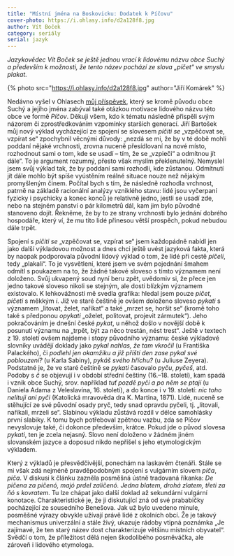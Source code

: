 ```yaml
---
title: "Místní jména na Boskovicku: Dodatek k Píčovu"
cover-photo: https://i.ohlasy.info/d2a128f8.jpg
author: Vít Boček
category: seriály
serial: jazyk
---
```


*Jazykovědec Vít Boček se ještě jednou vrací k lidovému názvu obce Suchý a především k možnosti, že tento název pochází ze slova „píčet“ ve smyslu plakat.*

{% photo src="https://i.ohlasy.info/d2a128f8.jpg" author="Jiří Komárek" %}

Nedávno vyšel v Ohlasech [můj příspěvek](https://ohlasy.info/clanky/2019/07/suchy-picov.html), který se kromě původu obce Suchý a jejího jména zabýval také otázkou motivace lidového názvu této obce ve formě *Píčov*. Děkuji všem, kdo k tématu následně přispěli svým názorem či zprostředkováním vzpomínky starších generací. Jiří Bartošek můj nový výklad vycházející ze spojení se slovesem *píčiti se* „vzpěčovat se, vzpírat se“ zpochybnil věcnými důvody: „nezdá se mi, že by v té době mohli poddaní nějaké vrchnosti, zrovna nuceně přesídlovaní na nové místo, rozhodnout sami o tom, kde se usadí – tím, že se „vzpieči“ a odmítnou jít dále“. To je argument rozumný, přesto však myslím překlenutelný. Nemyslel jsem svůj výklad tak, že by poddaní sami rozhodli, kde zůstanou. Odmítnutí jít dále mohlo být spíše vyústěním reálné situace nouze než nějakým promyšleným činem. Počítal bych s tím, že následně rozhodla vrchnost, patrně na základě racionální analýzy vzniklého stavu: lidé jsou vyčerpaní fyzicky i psychicky a konec konců je relativně jedno, jestli se usadí zde, nebo na stejném panství o pár kilometrů dál, kam jim bylo původně stanoveno dojít. Řekněme, že by to ze strany vrchnosti bylo jednání dobrého hospodáře, který ví, že mu tito lidé přinesou větší prospěch, pokud nebudou dále trpět.

Spojení s *píčiti se* „vzpěčovat se, vzpírat se“ jsem každopádně nabídl jen jako další výkladovou možnost a dnes chci ještě uvést jazyková fakta, která by naopak podporovala původní lidový výklad o tom, že lidé při cestě *píčeli*, tedy „plakali“. To je vysvětlení, které jsem ve svém pojednání šmahem odmítl s poukazem na to, že žádné takové sloveso s tímto významem není doloženo. Svůj ukvapený soud nyní beru zpět, uvědomiv si, že přece jen jedno takové sloveso nikoli se stejným, ale dosti blízkým významem existovalo. K lehkovážnosti mě svedla grafika: hledal jsem pouze *píčet*, *píčeti* s měkkým *i*. Již ve staré češtině je ovšem doloženo sloveso *pykati* s významem „litovat, želet, naříkat“ a také „mrzet se, horšit se“ (kromě toho také s předponou *opykati* „oželet, politovat, projevit zármutek“). Jeho pokračováním je dnešní české *pykat*, u něhož došlo v novější době k posunutí významu na „trpět, být za něco trestán, nést trest“. Ještě v textech z 19. století ovšem najdeme i stopy původního významu: české výkladové slovníky uvádějí doklady jako *pykal nahlas, že tam vkročil* (u Františka Palackého), či *podlehl jen okamžiku a již příští den zase pykal své poblouzení?* (u Karla Sabiny), *pykáš svého hříchu?* (u Juliuse Zeyera). Podstatné je, že ve staré češtině se *pykati* časovalo *pyču*, *pyčeš*, atd. Podoby s *č* se objevují i v období střední češtiny (16.–18. století), kam spadá i vznik obce Suchý, srov. například *tuť pozdě pyčí a po něm se ptají* (u Daniela Adama z Veleslavína, 16. století), a do konce i v 19. století: *nic toho nelituji ani pyči* (Katolická mravověda dra K. Martina, 1871). Lidé, nuceně se stěhující ze své původní osady pryč, tedy snad opravdu pyčeli, tj. „litovali, naříkali, mrzeli se“. Slabinou výkladu zůstává rozdíl v délce samohlásky první slabiky. K tomu bych potřeboval zpětnou vazbu, zda se Píčov nevyslovuje také, či dokonce především, krátce. Pokud jde o původ slovesa *pykati*, ten je zcela nejasný. Slovo není doloženo v žádném jiném slovanském jazyce a doposud nikdo nepřišel s jeho etymologickým výkladem.

Který z výkladů je přesvědčivější, ponechám na laskavém čtenáři. Stále se mi však zdá nejméně pravděpodobným spojení s vulgárním slovem *píča*, *piča*. V diskusi k článku zazněla posměšná ústně tradovaná říkanka: *De pičena za pičenó, majó prdel zaličenó. Jedna blatem, drohá zlatem, třeti za ňó s kovratem*. Tu lze chápat jako další doklad až sekundární vulgární konotace. Charakteristické je, že ji diskutující zná od své prababičky pocházející ze sousedního Benešova. Jak už bylo uvedeno minule, posměšné výrazy obvykle užívají právě lidé z okolních obcí. Že je takový mechanismus univerzální a stále živý, ukazuje rádoby vtipná poznámka „Je zajímavé, že ten starý název dost charakterizuje většinu místních obyvatel“. Svědčí o tom, že příležitost dělá nejen škodolibého posměváčka, ale zároveň i lidového etymologa.